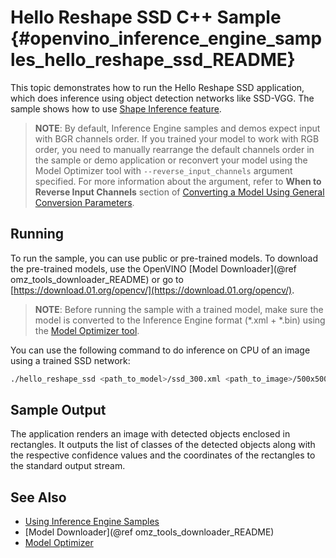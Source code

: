 # Hello Reshape SSD C++ Sample {#openvino_inference_engine_samples_hello_reshape_ssd_README}

This topic demonstrates how to run the Hello Reshape SSD application, which does inference using object detection
networks like SSD-VGG. The sample shows how to use [Shape Inference feature](../../../docs/IE_DG/ShapeInference.md).

> **NOTE**: By default, Inference Engine samples and demos expect input with BGR channels order. If you trained your model to work with RGB order, you need to manually rearrange the default channels order in the sample or demo application or reconvert your model using the Model Optimizer tool with `--reverse_input_channels` argument specified. For more information about the argument, refer to **When to Reverse Input Channels** section of [Converting a Model Using General Conversion Parameters](../../../docs/MO_DG/prepare_model/convert_model/Converting_Model_General.md).

## Running

To run the sample, you can use public or pre-trained models. To download the pre-trained models, use the OpenVINO [Model Downloader](@ref omz_tools_downloader_README) or go to [https://download.01.org/opencv/](https://download.01.org/opencv/).

> **NOTE**: Before running the sample with a trained model, make sure the model is converted to the Inference Engine format (\*.xml + \*.bin) using the [Model Optimizer tool](../../../docs/MO_DG/Deep_Learning_Model_Optimizer_DevGuide.md).

You can use the following command to do inference on CPU of an image using a trained SSD network:
```sh
./hello_reshape_ssd <path_to_model>/ssd_300.xml <path_to_image>/500x500.bmp CPU 3
```

## Sample Output

The application renders an image with detected objects enclosed in rectangles. It outputs the list of classes
of the detected objects along with the respective confidence values and the coordinates of the
rectangles to the standard output stream.

## See Also
* [Using Inference Engine Samples](../../../docs/IE_DG/Samples_Overview.md)
* [Model Downloader](@ref omz_tools_downloader_README)
* [Model Optimizer](../../../docs/MO_DG/Deep_Learning_Model_Optimizer_DevGuide.md)
